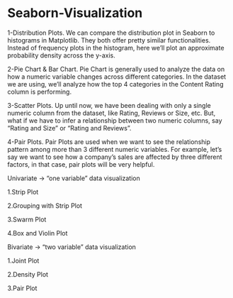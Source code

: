 # Seaborn-Visualization
1-Distribution Plots. We can compare the distribution plot in Seaborn to histograms in Matplotlib. They both offer pretty similar functionalities. Instead of frequency plots in the histogram, here we’ll plot an approximate probability density across the y-axis.

2-Pie Chart & Bar Chart. Pie Chart is generally used to analyze the data on how a numeric variable changes across different categories. In the dataset we are using, we’ll analyze how the top 4 categories in the Content Rating column is performing.

3-Scatter Plots. Up until now, we have been dealing with only a single numeric column from the dataset, like Rating, Reviews or Size, etc. But, what if we have to infer a relationship between two numeric columns, say “Rating and Size” or “Rating and Reviews”.

4-Pair Plots. Pair Plots are used when we want to see the relationship pattern among more than 3 different numeric variables. For example, let’s say we want to see how a company’s sales are affected by three different factors, in that case, pair plots will be very helpful.

Univariate → “one variable” data visualization

1.Strip Plot

2.Grouping with Strip Plot

3.Swarm Plot

4.Box and Violin Plot

Bivariate → “two variable” data visualization

1.Joint Plot

2.Density Plot

3.Pair Plot

